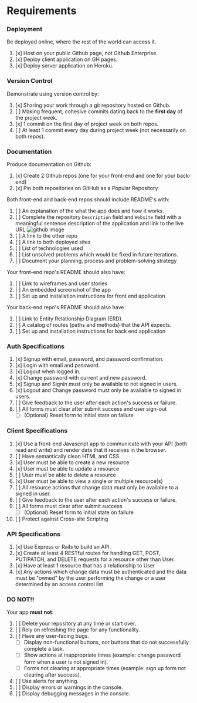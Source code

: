 # Requirements

### Deployment
Be deployed online, where the rest of the world can access it.
1.  [x]  Host on your public Github page, not Github Enterprise.
1.  [x]  Deploy client application on GH pages.
1.  [x]  Deploy server application on Heroku.

### Version Control
Demonstrate using version control by:
1.  [x]  Sharing your work through a git repository hosted on Github.
1.  [ ]  Making frequent, cohesive commits dating back to the **first day**
of the project week.
1.  [x]  1 commit on the first day of project week on both repos.
1.  [ ]  At least 1 commit every day during project week (not necessarily on both repos).

### Documentation
Produce documentation on Github:
1.  [x] Create 2 Github repos (one for your front-end and one for your back-end)
1.  [x] Pin both repositories on GitHub as a Popular Repository

Both front-end and back-end repos should include README's with:
1.  [ ] An explanation of the what the app does and how it works.
1.  [ ] Complete the repository `Description` field and `Website` field with a meaningful sentence description of the application and link to the live URL
![github image](https://git.generalassemb.ly/storage/user/3667/files/beae41ae-aaaa-11e7-8867-63958d376a0b)
1.  [ ] A link to the other repo
1.  [ ] A link to both deployed sites
1.  [ ] List of technologies used
1.  [ ] List unsolved problems which would be fixed in future iterations.
1.  [ ] Document your planning, process and problem-solving strategy

Your front-end repo's README should also have:
1.  [ ] Link to wireframes and user stories
1.  [ ] An embedded screenshot of the app
1.  [ ] Set up and installation instructions for front end application

Your back-end repo's README should also have
1.  [ ] Link to Entity Relationship Diagram (ERD).
1.  [ ] A catalog of routes (paths and methods) that the API expects.
1.  [ ] Set up and installation instructions for back end application

### Auth Specifications
1.  [x]  Signup with email, password, and password confirmation.
1.  [x]  Login with email and password.
1.  [x]  Logout when logged in.
1.  [x]  Change password with current and new password.
1.  [x]  Signup and Signin must only be available to not signed in users.
1.  [x]  Logout and Change password must only be available to signed in users.
1.  [ ]  Give feedback to the user after each action's success or failure.
1.  [ ]  All forms must clear after submit success and user sign-out
    - [ ] (Optional) Reset form to initial state on failure

### Client Specifications
1.  [x]  Use a front-end Javascript app to communicate with your API (both read and write) and render data that it receives in the browser.
1.  [ ] Have semantically clean HTML and CSS
1.  [x] User must be able to create a new resource
1.  [x] User must be able to update a resource
1.  [ ] User must be able to delete a resource
1.  [x] User must be able to view a single or multiple resource(s)
1.  [ ] All resource actions that change data must only be available to a signed in user.
1.  [ ] Give feedback to the user after each action's success or failure.
1.  [ ] All forms must clear after submit success
    - [ ] (Optional) Reset form to initial state on failure
1.  [ ] Protect against Cross-site Scripting

### API Specifications
1.  [x]  Use Express or Rails to build an API.
1.  [x]  Create at least 4 RESTful routes for handling GET, POST, PUT/PATCH, and DELETE requests for a resource other than User.
1.  [x]  Have at least 1 resource that has a relationship to User
1.  [x]  Any actions which change data must be authenticated and the data must be "owned" by the user performing the change or a user determined by an access control list

### DO NOT!!
Your app **must not**:
1.  [ ]   Delete your repository at any time or start over.
1.  [ ]   Rely on refreshing the page for any functionality.
1.  [ ]   Have any user-facing bugs.
    - [ ] Display non-functional buttons, nor buttons that do not successfully complete a task.
    - [ ] Show actions at inappropriate times (example:  change password form when a user is not signed in).
    - [ ] Forms not clearing at appropriate times (example: sign up form not clearing after success).
1.  [ ]   Use alerts for anything.
1.  [ ]   Display errors or warnings in the console.
1.  [ ]   Display debugging messages in the console.
